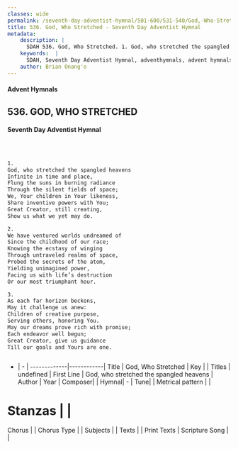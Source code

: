 ```yaml
---
classes: wide
permalink: /seventh-day-adventist-hymnal/501-600/531-540/God,-Who-Stretched/
title: 536. God, Who Stretched - Seventh Day Adventist Hymnal
metadata:
    description: |
      SDAH 536. God, Who Stretched. 1. God, who stretched the spangled heavens Infinite in time and place, Flung the suns in burning radiance Through the silent fields of space; We, Your children in Your likeness, Share inventive powers with You; Great Creator, still creating, Show us what we yet may do.
    keywords:  |
      SDAH, Seventh Day Adventist Hymnal, adventhymnals, advent hymnals, God, Who Stretched, God, who stretched the spangled heavens 
    author: Brian Onang'o
---
```


#### Advent Hymnals
## 536. GOD, WHO STRETCHED
#### Seventh Day Adventist Hymnal

```txt



1.
God, who stretched the spangled heavens
Infinite in time and place,
Flung the suns in burning radiance
Through the silent fields of space;
We, Your children in Your likeness,
Share inventive powers with You;
Great Creator, still creating,
Show us what we yet may do.

2.
We have ventured worlds undreamed of
Since the childhood of our race;
Knowing the ecstasy of winging
Through untraveled realms of space,
Probed the secrets of the atom,
Yielding unimagined power,
Facing us with life’s destruction
Or our most triumphant hour.

3.
As each far horizon beckons,
May it challenge us anew:
Children of creative purpose,
Serving others, honoring You.
May our dreams prove rich with promise;
Each endeavor well begun;
Great Creator, give us guidance
Till our goals and Yours are one.



```

- |   -  |
-------------|------------|
Title | God, Who Stretched |
Key |  |
Titles | undefined |
First Line | God, who stretched the spangled heavens |
Author | 
Year | 
Composer|  |
Hymnal|  - |
Tune|  |
Metrical pattern | |
# Stanzas |  |
Chorus |  |
Chorus Type |  |
Subjects |  |
Texts |  |
Print Texts | 
Scripture Song |  |
  
